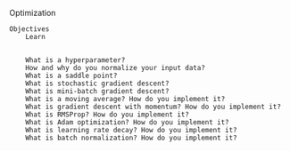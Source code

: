 Optimization

    Objectives
        Learn


        What is a hyperparameter?
        How and why do you normalize your input data?
        What is a saddle point?
        What is stochastic gradient descent?
        What is mini-batch gradient descent?
        What is a moving average? How do you implement it?
        What is gradient descent with momentum? How do you implement it?
        What is RMSProp? How do you implement it?
        What is Adam optimization? How do you implement it?
        What is learning rate decay? How do you implement it?
        What is batch normalization? How do you implement it?

